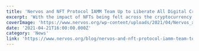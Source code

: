 ```yaml
---
title: 'Nervos and NFT Protocol IAMM Team Up to Liberate All Digital Creators'
excerpt: 'With the impact of NFTs being felt across the cryptocurrency and mainstream arena, the Nervos Network is excited to be partnering with IAMM, a protocol looking to make decentralized digital goods a na'
coverImage: 'https://www.nervos.org/wp-content/uploads/2021/04/Nervos_x_IAMM-01-810x456.png'
date: '2021-04-21T16:00:00.000Z'
category: 'News'
link: 'https://www.nervos.org/blog/nervos-and-nft-protocol-iamm-team-to-liberate-digital-creators'
---
```


